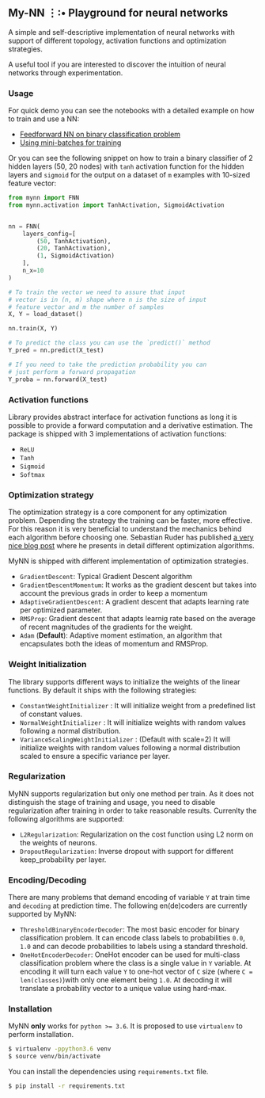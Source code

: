 ## My-NN  ⋮∶• Playground for neural networks

A simple and self-descriptive implementation of neural networks with support
of different topology, activation functions and optimization strategies. 

A useful tool if you are interested to discover the intuition of neural networks through experimentation.

### Usage

For quick demo you can see the notebooks with a detailed example on how to train and use a NN:
 * [Feedforward NN on binary classification problem](docs/FNN_on_binary_classification_of_a_flower.ipynb)
 * [Using mini-batches for training](docs/FNN_hyper_optimization_minibatches.ipynb)

Or you can see the following snippet on how to train a binary classifier of 2 hidden layers (50, 20 nodes) with `tanh` 
activation function for the hidden layers and `sigmoid` for the output on a dataset
of `m` examples with 10-sized feature vector:

```python
from mynn import FNN
from mynn.activation import TanhActivation, SigmoidActivation


nn = FNN(
    layers_config=[
        (50, TanhActivation),
        (20, TanhActivation),
        (1, SigmoidActivation)
    ],
    n_x=10
)

# To train the vector we need to assure that input
# vector is in (n, m) shape where n is the size of input
# feature vector and m the number of samples
X, Y = load_dataset()

nn.train(X, Y)

# To predict the class you can use the `predict()` method
Y_pred = nn.predict(X_test)

# If you need to take the prediction probability you can
# just perform a forward propagation
Y_proba = nn.forward(X_test)
```

### Activation functions

Library provides abstract interface for activation functions as long it is possible to provide a forward computation 
and a derivative estimation. The package is shipped with 3 implementations of activation functions:

* `ReLU`
* `Tanh`
* `Sigmoid`
* `Softmax`

### Optimization strategy
The optimization strategy is a core component for any optimization problem. Depending the strategy
the training can be faster, more effective. For this reason it is very beneficial to understand the mechanics behind
each algorithm before choosing one. Sebastian Ruder has published [a very nice blog post](http://ruder.io/optimizing-gradient-descent/index.html#gradientdescentoptimizationalgorithms)
where he presents in detail different optimization algorithms.

MyNN is shipped with different implementation of optimization strategies.

* `GradientDescent`: Typical Gradient Descent algorithm
* `GradientDescentMomentum`: It works as the gradient descent but takes
into account the previous grads in order to keep a momentum
* `AdaptiveGradientDescent`: A gradient descent that adapts learning rate per
optimized parameter. 
* `RMSProp`: Gradient descent that adapts learnig rate based on the average of recent magnitudes of the gradients for 
the weight.
* `Adam` (**Default**): Adaptive moment estimation, an algorithm that encapsulates both the ideas
of momentum and RMSProp.

### Weight Initialization

The library supports different ways to initialize the weights of the linear functions. By
default it ships with the following strategies:
* `ConstantWeightInitializer` : It will initialize weight from a predefined list of constant values.
* `NormalWeightInitializer` : It will initialize weights with random values following a normal distribution.
* `VarianceScalingWeightInitializer` : (Default with scale=2) It will initialize weights with random values following a 
normal distribution scaled to ensure a specific variance per layer.


### Regularization
MyNN supports regularization but only one method per train. As it does not distinguish
the stage of training and usage, you need to disable regularization after training
in order to take reasonable results. Currenlty the following algorithms
are supported:
* `L2Regularization`: Regularization on the cost function using L2 norm on the weights of neurons.
* `DropoutRegularization`: Inverse dropout with support for different keep_probability per layer.

### Encoding/Decoding
There are many problems that demand encoding of variable `Y` at train time and `decoding` at prediction time.
The following en(de)coders are currently supported by MyNN:
* `ThresholdBinaryEncoderDecoder`: The most basic encoder for binary classification problem. It can encode
class labels to probabilities `0.0`, `1.0` and can decode probabilities to labels using a standard
threshold.
* `OneHotEncoderDecoder`: OneHot encoder can be used for multi-class classification problem where the
class is a single value in `Y` variable. At encoding it will turn each value `Y` to one-hot vector of `C` size
(where `C = len(classes)`)with only one element being `1.0`. At decoding it will translate a probability vector to a unique value using
hard-max.

### Installation
MyNN **only** works for `python >= 3.6`. It is proposed to use `virtualenv` to perform
installation.

```sh
$ virtualenv -ppython3.6 venv
$ source venv/bin/activate
```

You can install the dependencies using `requirements.txt` file.
```sh
$ pip install -r requirements.txt
```

